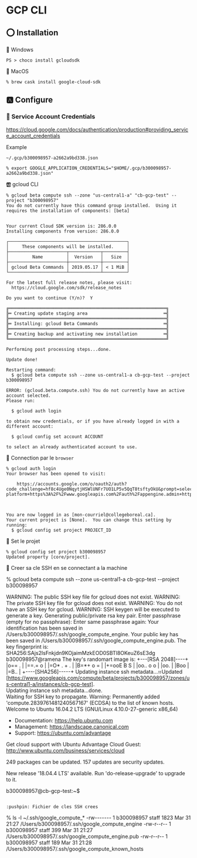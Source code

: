 # GCP CLI

## :o: Installation

:pushpin: Windows

```
PS > choco install gcloudsdk
```

:pushpin: MacOS

```
% brew cask install google-cloud-sdk
```

## :a: Configure

### :pushpin: Service Account Credentials

https://cloud.google.com/docs/authentication/production#providing_service_account_credentials

Example

```
~/.gcp/b300098957-a2662a9bd338.json
```

```
% export GOOGLE_APPLICATION_CREDENTIALS="$HOME/.gcp/b300098957-a2662a9bd338.json"
```

:ab: gcloud CLI

```
% gcloud beta compute ssh --zone "us-central1-a" "cb-gcp-test" --project "b300098957"
You do not currently have this command group installed.  Using it 
requires the installation of components: [beta]


Your current Cloud SDK version is: 286.0.0
Installing components from version: 286.0.0

┌─────────────────────────────────────────────┐
│     These components will be installed.     │
├──────────────────────┬────────────┬─────────┤
│         Name         │  Version   │   Size  │
├──────────────────────┼────────────┼─────────┤
│ gcloud Beta Commands │ 2019.05.17 │ < 1 MiB │
└──────────────────────┴────────────┴─────────┘

For the latest full release notes, please visit:
  https://cloud.google.com/sdk/release_notes

Do you want to continue (Y/n)?  Y

╔════════════════════════════════════════════════════════════╗
╠═ Creating update staging area                             ═╣
╠════════════════════════════════════════════════════════════╣
╠═ Installing: gcloud Beta Commands                         ═╣
╠════════════════════════════════════════════════════════════╣
╠═ Creating backup and activating new installation          ═╣
╚════════════════════════════════════════════════════════════╝

Performing post processing steps...done.                                                                                                                                      

Update done!

Restarting command:
  $ gcloud beta compute ssh --zone us-central1-a cb-gcp-test --project b300098957

ERROR: (gcloud.beta.compute.ssh) You do not currently have an active account selected.
Please run:

  $ gcloud auth login

to obtain new credentials, or if you have already logged in with a
different account:

  $ gcloud config set account ACCOUNT

to select an already authenticated account to use.

```

:pushpin: Connection par le `browser`

```
% gcloud auth login
Your browser has been opened to visit:

    https://accounts.google.com/o/oauth2/auth?code_challenge=hf8c4Uge0NqytjHSWlUNFr7UO1LP5v5QqT8tsftyOkU&prompt=select_account&code_challenge_method=S256&access_type=offline&redirect_uri=http%3A%2F%2Flocalhost%3A8085%2F&response_type=code&client_id=32555940559.apps.googleusercontent.com&scope=openid+https%3A%2F%2Fwww.googleapis.com%2Fauth%2Fuserinfo.email+https%3A%2F%2Fwww.googleapis.com%2Fauth%2Fcloud-platform+https%3A%2F%2Fwww.googleapis.com%2Fauth%2Fappengine.admin+https%3A%2F%2Fwww.googleapis.com%2Fauth%2Fcompute+https%3A%2F%2Fwww.googleapis.com%2Fauth%2Faccounts.reauth



You are now logged in as [mon-courriel@collegeboreal.ca].
Your current project is [None].  You can change this setting by running:
  $ gcloud config set project PROJECT_ID
```

:pushpin: Set le projet

```
% gcloud config set project b300098957
Updated property [core/project].
```

:pushpin: Creer sa cle SSH en se connectant a la machine

% gcloud beta compute ssh --zone us-central1-a cb-gcp-test --project b300098957

WARNING: The public SSH key file for gcloud does not exist.
WARNING: The private SSH key file for gcloud does not exist.
WARNING: You do not have an SSH key for gcloud.
WARNING: SSH keygen will be executed to generate a key.
Generating public/private rsa key pair.
Enter passphrase (empty for no passphrase): 
Enter same passphrase again: 
Your identification has been saved in /Users/b300098957/.ssh/google_compute_engine.
Your public key has been saved in /Users/b300098957/.ssh/google_compute_engine.pub.
The key fingerprint is:
SHA256:SAjs2IsFnkjdn9KOjaimMzkEOD0SBTl8OKeuZ6sE3dg b300098957@ramena
The key's randomart image is:
+---[RSA 2048]----+
|o== .            |
|==.= o           |
|=O* . + .        |
|B=*+ o =         |
|+=ooE B S        |
|oo.. o o         |
|oo.              |
|Boo              |
|=B..             |
+----[SHA256]-----+
Updating instance ssh metadata...⠶Updated [https://www.googleapis.com/compute/beta/projects/b300098957/zones/us-central1-a/instances/cb-gcp-test].                            
Updating instance ssh metadata...done.                                                                                                                                        
Waiting for SSH key to propagate.
Warning: Permanently added 'compute.2839761481240567167' (ECDSA) to the list of known hosts.
Welcome to Ubuntu 16.04.2 LTS (GNU/Linux 4.10.0-27-generic x86_64)

 * Documentation:  https://help.ubuntu.com
 * Management:     https://landscape.canonical.com
 * Support:        https://ubuntu.com/advantage

  Get cloud support with Ubuntu Advantage Cloud Guest:
    http://www.ubuntu.com/business/services/cloud

249 packages can be updated.
157 updates are security updates.

New release '18.04.4 LTS' available.
Run 'do-release-upgrade' to upgrade to it.


b300098957@cb-gcp-test:~$ 
```

:pushpin: Fichier de cles SSH crees

```
% ls -l ~/.ssh/google_compute_*
-rw-------  1 b300098957  staff  1823 Mar 31 21:27 /Users/b300098957/.ssh/google_compute_engine
-rw-r--r--  1 b300098957  staff   399 Mar 31 21:27 /Users/b300098957/.ssh/google_compute_engine.pub
-rw-r--r--  1 b300098957  staff   189 Mar 31 21:28 /Users/b300098957/.ssh/google_compute_known_hosts
```
